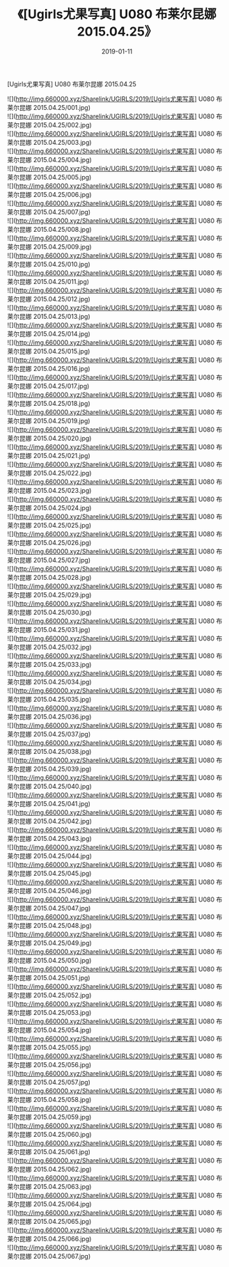 ﻿---
layout: post
title:  《[Ugirls尤果写真] U080 布莱尔昆娜 2015.04.25》
date:   2019-01-11
img: http://img.660000.xyz/Sharelink/UGIRLS/2019/[Ugirls尤果写真] U080 布莱尔昆娜 2015.04.25/000.jpg
categories: [美女, 清纯, 唯美]
---

[Ugirls尤果写真] U080 布莱尔昆娜 2015.04.25

 ![](http://img.660000.xyz/Sharelink/UGIRLS/2019/[Ugirls尤果写真] U080 布莱尔昆娜 2015.04.25/001.jpg) <br>![](http://img.660000.xyz/Sharelink/UGIRLS/2019/[Ugirls尤果写真] U080 布莱尔昆娜 2015.04.25/002.jpg) <br>![](http://img.660000.xyz/Sharelink/UGIRLS/2019/[Ugirls尤果写真] U080 布莱尔昆娜 2015.04.25/003.jpg) <br>![](http://img.660000.xyz/Sharelink/UGIRLS/2019/[Ugirls尤果写真] U080 布莱尔昆娜 2015.04.25/004.jpg) <br>![](http://img.660000.xyz/Sharelink/UGIRLS/2019/[Ugirls尤果写真] U080 布莱尔昆娜 2015.04.25/005.jpg) <br>![](http://img.660000.xyz/Sharelink/UGIRLS/2019/[Ugirls尤果写真] U080 布莱尔昆娜 2015.04.25/006.jpg) <br>![](http://img.660000.xyz/Sharelink/UGIRLS/2019/[Ugirls尤果写真] U080 布莱尔昆娜 2015.04.25/007.jpg) <br>![](http://img.660000.xyz/Sharelink/UGIRLS/2019/[Ugirls尤果写真] U080 布莱尔昆娜 2015.04.25/008.jpg) <br>![](http://img.660000.xyz/Sharelink/UGIRLS/2019/[Ugirls尤果写真] U080 布莱尔昆娜 2015.04.25/009.jpg) <br>![](http://img.660000.xyz/Sharelink/UGIRLS/2019/[Ugirls尤果写真] U080 布莱尔昆娜 2015.04.25/010.jpg) <br>![](http://img.660000.xyz/Sharelink/UGIRLS/2019/[Ugirls尤果写真] U080 布莱尔昆娜 2015.04.25/011.jpg) <br>![](http://img.660000.xyz/Sharelink/UGIRLS/2019/[Ugirls尤果写真] U080 布莱尔昆娜 2015.04.25/012.jpg) <br>![](http://img.660000.xyz/Sharelink/UGIRLS/2019/[Ugirls尤果写真] U080 布莱尔昆娜 2015.04.25/013.jpg) <br>![](http://img.660000.xyz/Sharelink/UGIRLS/2019/[Ugirls尤果写真] U080 布莱尔昆娜 2015.04.25/014.jpg) <br>![](http://img.660000.xyz/Sharelink/UGIRLS/2019/[Ugirls尤果写真] U080 布莱尔昆娜 2015.04.25/015.jpg) <br>![](http://img.660000.xyz/Sharelink/UGIRLS/2019/[Ugirls尤果写真] U080 布莱尔昆娜 2015.04.25/016.jpg) <br>![](http://img.660000.xyz/Sharelink/UGIRLS/2019/[Ugirls尤果写真] U080 布莱尔昆娜 2015.04.25/017.jpg) <br>![](http://img.660000.xyz/Sharelink/UGIRLS/2019/[Ugirls尤果写真] U080 布莱尔昆娜 2015.04.25/018.jpg) <br>![](http://img.660000.xyz/Sharelink/UGIRLS/2019/[Ugirls尤果写真] U080 布莱尔昆娜 2015.04.25/019.jpg) <br>![](http://img.660000.xyz/Sharelink/UGIRLS/2019/[Ugirls尤果写真] U080 布莱尔昆娜 2015.04.25/020.jpg) <br>![](http://img.660000.xyz/Sharelink/UGIRLS/2019/[Ugirls尤果写真] U080 布莱尔昆娜 2015.04.25/021.jpg) <br>![](http://img.660000.xyz/Sharelink/UGIRLS/2019/[Ugirls尤果写真] U080 布莱尔昆娜 2015.04.25/022.jpg) <br>![](http://img.660000.xyz/Sharelink/UGIRLS/2019/[Ugirls尤果写真] U080 布莱尔昆娜 2015.04.25/023.jpg) <br>![](http://img.660000.xyz/Sharelink/UGIRLS/2019/[Ugirls尤果写真] U080 布莱尔昆娜 2015.04.25/024.jpg) <br>![](http://img.660000.xyz/Sharelink/UGIRLS/2019/[Ugirls尤果写真] U080 布莱尔昆娜 2015.04.25/025.jpg) <br>![](http://img.660000.xyz/Sharelink/UGIRLS/2019/[Ugirls尤果写真] U080 布莱尔昆娜 2015.04.25/026.jpg) <br>![](http://img.660000.xyz/Sharelink/UGIRLS/2019/[Ugirls尤果写真] U080 布莱尔昆娜 2015.04.25/027.jpg) <br>![](http://img.660000.xyz/Sharelink/UGIRLS/2019/[Ugirls尤果写真] U080 布莱尔昆娜 2015.04.25/028.jpg) <br>![](http://img.660000.xyz/Sharelink/UGIRLS/2019/[Ugirls尤果写真] U080 布莱尔昆娜 2015.04.25/029.jpg) <br>![](http://img.660000.xyz/Sharelink/UGIRLS/2019/[Ugirls尤果写真] U080 布莱尔昆娜 2015.04.25/030.jpg) <br>![](http://img.660000.xyz/Sharelink/UGIRLS/2019/[Ugirls尤果写真] U080 布莱尔昆娜 2015.04.25/031.jpg) <br>![](http://img.660000.xyz/Sharelink/UGIRLS/2019/[Ugirls尤果写真] U080 布莱尔昆娜 2015.04.25/032.jpg) <br>![](http://img.660000.xyz/Sharelink/UGIRLS/2019/[Ugirls尤果写真] U080 布莱尔昆娜 2015.04.25/033.jpg) <br>![](http://img.660000.xyz/Sharelink/UGIRLS/2019/[Ugirls尤果写真] U080 布莱尔昆娜 2015.04.25/034.jpg) <br>![](http://img.660000.xyz/Sharelink/UGIRLS/2019/[Ugirls尤果写真] U080 布莱尔昆娜 2015.04.25/035.jpg) <br>![](http://img.660000.xyz/Sharelink/UGIRLS/2019/[Ugirls尤果写真] U080 布莱尔昆娜 2015.04.25/036.jpg) <br>![](http://img.660000.xyz/Sharelink/UGIRLS/2019/[Ugirls尤果写真] U080 布莱尔昆娜 2015.04.25/037.jpg) <br>![](http://img.660000.xyz/Sharelink/UGIRLS/2019/[Ugirls尤果写真] U080 布莱尔昆娜 2015.04.25/038.jpg) <br>![](http://img.660000.xyz/Sharelink/UGIRLS/2019/[Ugirls尤果写真] U080 布莱尔昆娜 2015.04.25/039.jpg) <br>![](http://img.660000.xyz/Sharelink/UGIRLS/2019/[Ugirls尤果写真] U080 布莱尔昆娜 2015.04.25/040.jpg) <br>![](http://img.660000.xyz/Sharelink/UGIRLS/2019/[Ugirls尤果写真] U080 布莱尔昆娜 2015.04.25/041.jpg) <br>![](http://img.660000.xyz/Sharelink/UGIRLS/2019/[Ugirls尤果写真] U080 布莱尔昆娜 2015.04.25/042.jpg) <br>![](http://img.660000.xyz/Sharelink/UGIRLS/2019/[Ugirls尤果写真] U080 布莱尔昆娜 2015.04.25/043.jpg) <br>![](http://img.660000.xyz/Sharelink/UGIRLS/2019/[Ugirls尤果写真] U080 布莱尔昆娜 2015.04.25/044.jpg) <br>![](http://img.660000.xyz/Sharelink/UGIRLS/2019/[Ugirls尤果写真] U080 布莱尔昆娜 2015.04.25/045.jpg) <br>![](http://img.660000.xyz/Sharelink/UGIRLS/2019/[Ugirls尤果写真] U080 布莱尔昆娜 2015.04.25/046.jpg) <br>![](http://img.660000.xyz/Sharelink/UGIRLS/2019/[Ugirls尤果写真] U080 布莱尔昆娜 2015.04.25/047.jpg) <br>![](http://img.660000.xyz/Sharelink/UGIRLS/2019/[Ugirls尤果写真] U080 布莱尔昆娜 2015.04.25/048.jpg) <br>![](http://img.660000.xyz/Sharelink/UGIRLS/2019/[Ugirls尤果写真] U080 布莱尔昆娜 2015.04.25/049.jpg) <br>![](http://img.660000.xyz/Sharelink/UGIRLS/2019/[Ugirls尤果写真] U080 布莱尔昆娜 2015.04.25/050.jpg) <br>![](http://img.660000.xyz/Sharelink/UGIRLS/2019/[Ugirls尤果写真] U080 布莱尔昆娜 2015.04.25/051.jpg) <br>![](http://img.660000.xyz/Sharelink/UGIRLS/2019/[Ugirls尤果写真] U080 布莱尔昆娜 2015.04.25/052.jpg) <br>![](http://img.660000.xyz/Sharelink/UGIRLS/2019/[Ugirls尤果写真] U080 布莱尔昆娜 2015.04.25/053.jpg) <br>![](http://img.660000.xyz/Sharelink/UGIRLS/2019/[Ugirls尤果写真] U080 布莱尔昆娜 2015.04.25/054.jpg) <br>![](http://img.660000.xyz/Sharelink/UGIRLS/2019/[Ugirls尤果写真] U080 布莱尔昆娜 2015.04.25/055.jpg) <br>![](http://img.660000.xyz/Sharelink/UGIRLS/2019/[Ugirls尤果写真] U080 布莱尔昆娜 2015.04.25/056.jpg) <br>![](http://img.660000.xyz/Sharelink/UGIRLS/2019/[Ugirls尤果写真] U080 布莱尔昆娜 2015.04.25/057.jpg) <br>![](http://img.660000.xyz/Sharelink/UGIRLS/2019/[Ugirls尤果写真] U080 布莱尔昆娜 2015.04.25/058.jpg) <br>![](http://img.660000.xyz/Sharelink/UGIRLS/2019/[Ugirls尤果写真] U080 布莱尔昆娜 2015.04.25/059.jpg) <br>![](http://img.660000.xyz/Sharelink/UGIRLS/2019/[Ugirls尤果写真] U080 布莱尔昆娜 2015.04.25/060.jpg) <br>![](http://img.660000.xyz/Sharelink/UGIRLS/2019/[Ugirls尤果写真] U080 布莱尔昆娜 2015.04.25/061.jpg) <br>![](http://img.660000.xyz/Sharelink/UGIRLS/2019/[Ugirls尤果写真] U080 布莱尔昆娜 2015.04.25/062.jpg) <br>![](http://img.660000.xyz/Sharelink/UGIRLS/2019/[Ugirls尤果写真] U080 布莱尔昆娜 2015.04.25/063.jpg) <br>![](http://img.660000.xyz/Sharelink/UGIRLS/2019/[Ugirls尤果写真] U080 布莱尔昆娜 2015.04.25/064.jpg) <br>![](http://img.660000.xyz/Sharelink/UGIRLS/2019/[Ugirls尤果写真] U080 布莱尔昆娜 2015.04.25/065.jpg) <br>![](http://img.660000.xyz/Sharelink/UGIRLS/2019/[Ugirls尤果写真] U080 布莱尔昆娜 2015.04.25/066.jpg) <br>![](http://img.660000.xyz/Sharelink/UGIRLS/2019/[Ugirls尤果写真] U080 布莱尔昆娜 2015.04.25/067.jpg) <br>